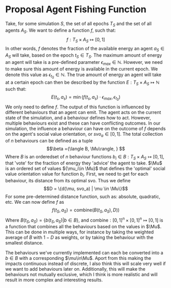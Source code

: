 # Proposal Agent Fishing Function
Take, for some simulation $S$, the set of all epochs $T_S$ and the set of all agents $A_S$. We want to define a function $f$, such that:
$$f : T_S \times A_S \mapsto [0,1]$$
In other words, $f$ denotes the fraction of the available energy an agent $a_S\in A_S$ will take, based on the epoch $t_S\in T_S$. The maximum amount of energy an agent will take is a pre-defined parameter $\epsilon_{max}\in\mathbb{N}$. However, we need to make sure this amount of energy is available in the current epoch. We denote this value as $\epsilon_{t_S}\in\mathbb{N}$. The true amount of energy an agent will take at a certain epoch can then be described by the function $E : T_S \times A_S \mapsto \mathbb{N}$ such that:
$$E(t_s, a_s) = \min(f(t_s, a_s) \cdot \epsilon_{max}, \epsilon_{t_S})$$
We only need to define $f$. The output of this function is influenced by different behaviours that an agent can emit. The agent acts on the current state of the simulation, and a behaviour defines how to act. However, multiple behaviours exist and these can have conflicting outcomes. In our simulation, the influence a behaviour can have on the outcome of $f$ depends on the agent's social value orientation, or $svo_a\in [0,1]$. The total collection of $n$ behaviours can be defined as a tuple 
$$\beta ={\langle B, \Mu\rangle, } $$
Where $B$ is an orderedset of $n$ behaviour functions $b_i\in B : T_S \times A_S \mapsto [0,1]$, that 'vote' for the fraction of energy they 'advice' the agent to take. $\Mu$ is an ordered set of values ${\mu_i\in \Mu}$ that defines the 'optimal' social value orientation value for function $b_i$. First, we need to get for each behaviour, its distance from its optimal svo. Thus we define 
$$D = \{d(\mu, svo_a) | \mu \in \Mu\}$$
For some pre-determined distance function, such as: absolute, quadratic, etc. 
We can now define $f$ as
$$f(t_S, a_S) = \text{combine}(B(t_S, a_S), D))$$
Where $B(t_S, a_S) = \{b(t_S, a_S)|b\in B\}$, and $\text{combine} : [0,1]^n\times [0,1]^n \mapsto [0,1]$ is a function that combines all the behaviours based on the values in $\Mu$. This can be done in multiple ways, for instance by taking the weighted average of $B$ with $1-D$ as weights, or by taking the behaviour with the smallest distance. 

The behaviours we've currently implemented can each be converted into a $b\in B$ with a corresponding $\mu\in\Mu$. Aport from this making the impacts continuous instead of discrete, I also think this will scale very well if we want to add behaviours later on. Additionally, this will make the behaviours not mutually exclusive, which I think is more realistic and will result in more complex and interesting results. 